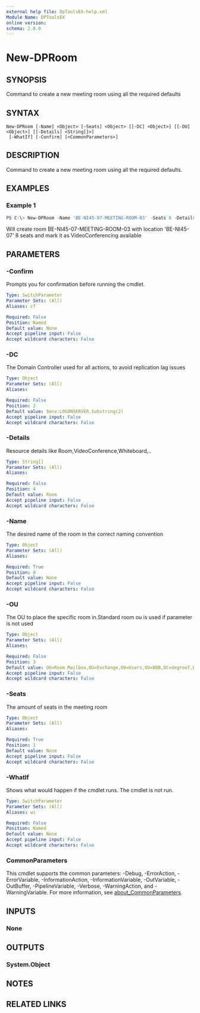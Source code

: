 ```yaml
---
external help file: DpToolsEX-help.xml
Module Name: DPToolsEX
online version:
schema: 2.0.0
---
```


# New-DPRoom

## SYNOPSIS
Command to create a new meeting room using all the required defaults

## SYNTAX

```
New-DPRoom [-Name] <Object> [-Seats] <Object> [[-DC] <Object>] [[-OU] <Object>] [[-Details] <String[]>]
 [-WhatIf] [-Confirm] [<CommonParameters>]
```

## DESCRIPTION
Command to create a new meeting room using all the required defaults.

## EXAMPLES

### Example 1
```powershell
PS C:\> New-DPRoom -Name 'BE-NI45-07-MEETING-ROOM-03' -Seats 8 -Details VideoConference
```

Will create room BE-NI45-07-MEETING-ROOM-03 with location 'BE-NI45-07'
8 seats and mark it as VideoConferencing available

## PARAMETERS

### -Confirm
Prompts you for confirmation before running the cmdlet.

```yaml
Type: SwitchParameter
Parameter Sets: (All)
Aliases: cf

Required: False
Position: Named
Default value: None
Accept pipeline input: False
Accept wildcard characters: False
```

### -DC
The Domain Controller used for all actions, to avoid replication lag issues

```yaml
Type: Object
Parameter Sets: (All)
Aliases:

Required: False
Position: 2
Default value: $env:LOGONSERVER.Substring(2)
Accept pipeline input: False
Accept wildcard characters: False
```

### -Details
Resource details like Room,VideoConference,Whiteboard,..

```yaml
Type: String[]
Parameter Sets: (All)
Aliases:

Required: False
Position: 4
Default value: Room
Accept pipeline input: False
Accept wildcard characters: False
```

### -Name
The desired name of the room in the correct naming convention

```yaml
Type: Object
Parameter Sets: (All)
Aliases:

Required: True
Position: 0
Default value: None
Accept pipeline input: False
Accept wildcard characters: False
```

### -OU
The OU to place the specific room in.Standard room ou
is used if parameter is not used

```yaml
Type: Object
Parameter Sets: (All)
Aliases:

Required: False
Position: 3
Default value: OU=Room Mailbox,OU=Exchange,OU=Users,OU=BDB,DC=degroof,DC=be
Accept pipeline input: False
Accept wildcard characters: False
```

### -Seats
The amount of seats in the meeting room

```yaml
Type: Object
Parameter Sets: (All)
Aliases:

Required: True
Position: 1
Default value: None
Accept pipeline input: False
Accept wildcard characters: False
```

### -WhatIf
Shows what would happen if the cmdlet runs.
The cmdlet is not run.

```yaml
Type: SwitchParameter
Parameter Sets: (All)
Aliases: wi

Required: False
Position: Named
Default value: None
Accept pipeline input: False
Accept wildcard characters: False
```

### CommonParameters
This cmdlet supports the common parameters: -Debug, -ErrorAction, -ErrorVariable, -InformationAction, -InformationVariable, -OutVariable, -OutBuffer, -PipelineVariable, -Verbose, -WarningAction, and -WarningVariable. For more information, see [about_CommonParameters](http://go.microsoft.com/fwlink/?LinkID=113216).

## INPUTS

### None

## OUTPUTS

### System.Object
## NOTES

## RELATED LINKS
